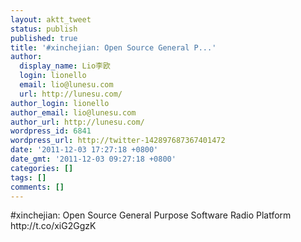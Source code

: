 ```yaml
---
layout: aktt_tweet
status: publish
published: true
title: '#xinchejian: Open Source General P...'
author:
  display_name: Lio李欧
  login: lionello
  email: lio@lunesu.com
  url: http://lunesu.com/
author_login: lionello
author_email: lio@lunesu.com
author_url: http://lunesu.com/
wordpress_id: 6841
wordpress_url: http://twitter-142897687367401472
date: '2011-12-03 17:27:18 +0800'
date_gmt: '2011-12-03 09:27:18 +0800'
categories: []
tags: []
comments: []
---
```

<p>#xinchejian: <!--:en-->Open Source General Purpose Software Radio Platform<!--:--> http://t.co/xiG2GgzK</p>

